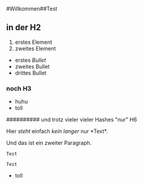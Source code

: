 #Willkommen##Test

## in der H2

1. erstes Element
2. zweites Element

-   erstes *Bullet* 
-   zweites Bullet
-   drittes Bullet

### noch H3

-   huhu
-   toll

########## und trotz vieler vieler Hashes "nur" H6

Hier *steht* einfach *kein langer*
nur \*Text\*.

Und
das 
ist
ein
zweiter
Paragraph.

    Test

    Test

-   toll